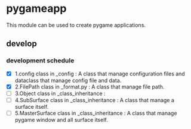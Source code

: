 # pygameapp
This module can be used to create pygame applications.


## develop

### development schedule
- [x] 1.config class in _config : A class that manage configuration files and dataclass that manage config file and data.
- [x] 2.FilePath class in _format.py : A class that manage file path.
- [ ] 3.Object class in _class_inheritance : 
- [ ] 4.SubSurface class in _class_inheritance : A class that manage a surface itself.
- [ ] 5.MasterSurface class in _class_inheritance : A class that manage pygame window and all surface itself.
